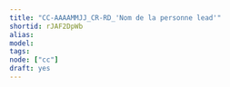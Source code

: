 ```yaml
---
title: "CC-AAAAMMJJ_CR-RD_'Nom de la personne lead'"
shortid: rJAF2DpWb
alias:
model:
tags:
node: ["cc"]
draft: yes
---
```

